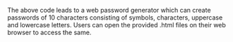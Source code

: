 The above code leads to a web password generator which can create passwords of 10 characters consisting of symbols, characters, uppercase and lowercase letters. Users can open the provided .html files on their web browser to access the same.

